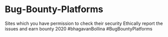 # Bug-Bounty-Platforms
Sites which you have permission to check their security
Ethically report the issues and earn bounty 2020
#bhagavanBollina #BugBountyPlatforms
